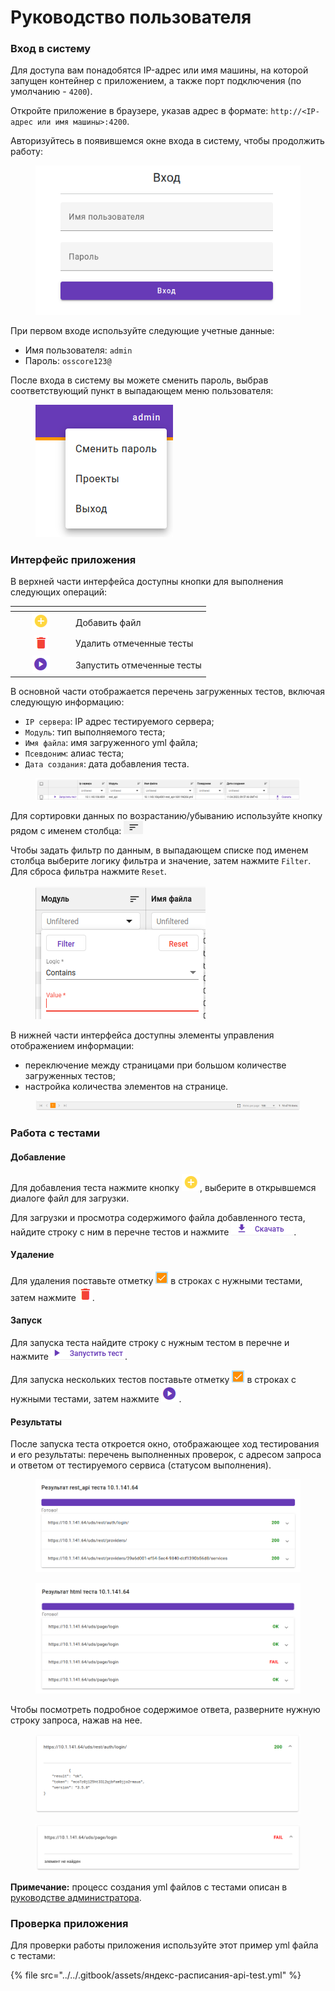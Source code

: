 # Руководство пользователя

### Вход в систему <a href="#login" id="login"></a>

Для доступа вам понадобятся IP-адрес или имя машины, на которой запущен контейнер с приложением, а также порт подключения (по умолчанию - `4200`).

Откройте приложение в браузере, указав адрес в формате: `http://<IP-адрес или имя машины>:4200`.

Авторизуйтесь в появившемся окне входа в систему, чтобы продолжить работу:

<figure><img src="../../.gitbook/assets/login.png" alt=""><figcaption></figcaption></figure>

При первом входе используйте следующие учетные данные:

* Имя пользователя: `admin`
* Пароль: `osscore123@`

После входа в систему вы можете сменить пароль, выбрав соответствующий пункт в выпадающем меню пользователя:

<figure><img src="../../.gitbook/assets/user-menu.png" alt=""><figcaption></figcaption></figure>

### Интерфейс приложения <a href="#interface" id="interface"></a>

В верхней части интерфейса доступны кнопки для выполнения следующих операций:

<table data-header-hidden><thead><tr><th width="83" align="center"></th><th></th></tr></thead><tbody><tr><td align="center"><img src="../../.gitbook/assets/add-test (1).png" alt=""></td><td>Добавить файл</td></tr><tr><td align="center"><img src="../../.gitbook/assets/delete-test.png" alt=""></td><td>Удалить отмеченные тесты</td></tr><tr><td align="center"><img src="../../.gitbook/assets/run-tests.png" alt=""></td><td>Запустить отмеченные тесты</td></tr></tbody></table>

В основной части отображается перечень загруженных тестов, включая следующую информацию:

* `IP сервера`: IP адрес тестируемого сервера;
* `Модуль`: тип выполняемого теста;
* `Имя файла`: имя загруженного yml файла;
* `Псевдоним`: алиас теста;
* `Дата создания`: дата добавления теста.

<figure><img src="../../.gitbook/assets/main.png" alt=""><figcaption></figcaption></figure>

Для сортировки данных по возрастанию/убыванию используйте кнопку рядом с именем столбца: ![](../../.gitbook/assets/sort.png)

Чтобы задать фильтр по данным, в выпадающем списке под именем столбца выберите логику фильтра и значение, затем нажмите `Filter`. Для сброса фильтра нажмите `Reset`.

<figure><img src="../../.gitbook/assets/filter.png" alt=""><figcaption></figcaption></figure>

В нижней части интерфейса доступны элементы управления отображением информации:

* переключение между страницами при большом количестве загруженных тестов;
* настройка количества элементов на странице.

<figure><img src="../../.gitbook/assets/footer.png" alt=""><figcaption></figcaption></figure>

### Работа с тестами <a href="#tests" id="tests"></a>

#### Добавление <a href="#add" id="add"></a>

Для добавления теста нажмите кнопку ![](<../../.gitbook/assets/add-test (1).png>), выберите в открывшемся диалоге файл для загрузки.

Для загрузки и просмотра содержимого файла добавленного теста, найдите строку с ним в перечне тестов и нажмите ![](../../.gitbook/assets/download.png).

#### Удаление <a href="#remove" id="remove"></a>

Для удаления поставьте отметку ![](../../.gitbook/assets/checkbox.png) в строках с нужными тестами, затем нажмите ![](../../.gitbook/assets/delete-test.png).

#### Запуск <a href="#run" id="run"></a>

Для запуска теста найдите строку с нужным тестом в перечне и нажмите ![](../../.gitbook/assets/test-run.png).

Для запуска нескольких тестов поставьте отметку ![](../../.gitbook/assets/checkbox.png) в строках с нужными тестами, затем нажмите ![](../../.gitbook/assets/run-tests.png).

#### Результаты <a href="#results" id="results"></a>

После запуска теста откроется окно, отображающее ход тестирования и его результаты: перечень выполненных проверок, с адресом запроса и ответом от тестируемого сервиса (статусом выполнения).

<figure><img src="../../.gitbook/assets/test-api.png" alt=""><figcaption></figcaption></figure>

<figure><img src="../../.gitbook/assets/test-html.png" alt=""><figcaption></figcaption></figure>

Чтобы посмотреть подробное содержимое ответа, разверните нужную строку запроса, нажав на нее.

<figure><img src="../../.gitbook/assets/test-api-success.png" alt=""><figcaption></figcaption></figure>

<figure><img src="../../.gitbook/assets/test-html-fail.png" alt=""><figcaption></figcaption></figure>

**Примечание:** процесс создания yml файлов с тестами описан в [руководстве администратора](admin-guide.md).

### Проверка приложения <a href="#verify" id="verify"></a>

Для проверки работы приложения используйте этот пример yml файла с тестами:

{% file src="../../.gitbook/assets/яндекс-расписания-api-test.yml" %}

